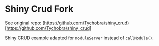 # Shiny Crud Fork

See original repo: (https://github.com/Tychobra/shiny_crud)[https://github.com/Tychobra/shiny_crud]

Shiny CRUD example adapted for `moduleServer` instead of `callModule()`.

